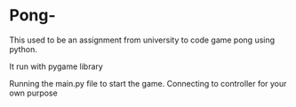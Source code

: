 # Pong-

This used to be an assignment from university to code game pong using python.

It run with pygame library


Running the main.py file to start the game.
Connecting to controller for your own purpose
